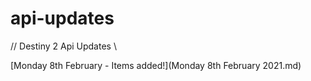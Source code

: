 # api-updates

// Destiny 2 Api Updates \\

[Monday 8th February - Items added!](Monday 8th February 2021.md)
